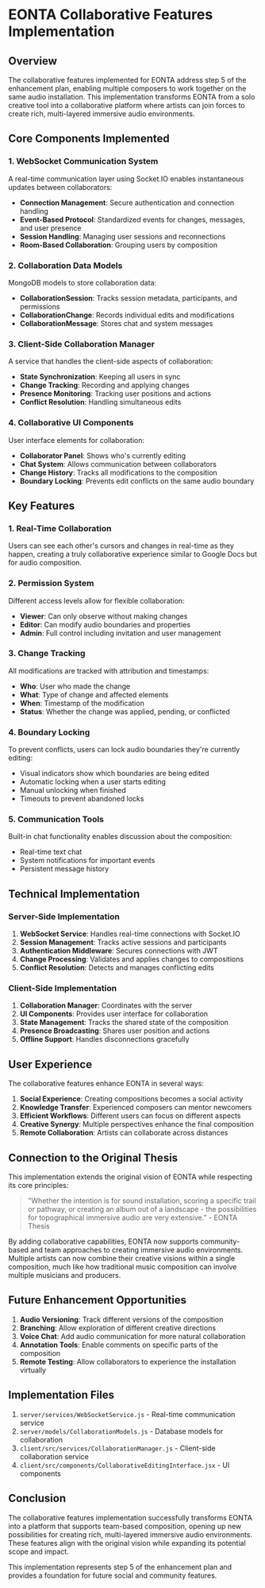 # EONTA Collaborative Features Implementation

## Overview

The collaborative features implemented for EONTA address step 5 of the enhancement plan, enabling multiple composers to work together on the same audio installation. This implementation transforms EONTA from a solo creative tool into a collaborative platform where artists can join forces to create rich, multi-layered immersive audio environments.

## Core Components Implemented

### 1. WebSocket Communication System

A real-time communication layer using Socket.IO enables instantaneous updates between collaborators:

- **Connection Management**: Secure authentication and connection handling
- **Event-Based Protocol**: Standardized events for changes, messages, and user presence
- **Session Handling**: Managing user sessions and reconnections
- **Room-Based Collaboration**: Grouping users by composition

### 2. Collaboration Data Models

MongoDB models to store collaboration data:

- **CollaborationSession**: Tracks session metadata, participants, and permissions
- **CollaborationChange**: Records individual edits and modifications
- **CollaborationMessage**: Stores chat and system messages

### 3. Client-Side Collaboration Manager

A service that handles the client-side aspects of collaboration:

- **State Synchronization**: Keeping all users in sync
- **Change Tracking**: Recording and applying changes
- **Presence Monitoring**: Tracking user positions and actions
- **Conflict Resolution**: Handling simultaneous edits

### 4. Collaborative UI Components

User interface elements for collaboration:

- **Collaborator Panel**: Shows who's currently editing
- **Chat System**: Allows communication between collaborators
- **Change History**: Tracks all modifications to the composition
- **Boundary Locking**: Prevents edit conflicts on the same audio boundary

## Key Features

### 1. Real-Time Collaboration

Users can see each other's cursors and changes in real-time as they happen, creating a truly collaborative experience similar to Google Docs but for audio composition.

### 2. Permission System

Different access levels allow for flexible collaboration:

- **Viewer**: Can only observe without making changes
- **Editor**: Can modify audio boundaries and properties
- **Admin**: Full control including invitation and user management

### 3. Change Tracking

All modifications are tracked with attribution and timestamps:

- **Who**: User who made the change
- **What**: Type of change and affected elements
- **When**: Timestamp of the modification
- **Status**: Whether the change was applied, pending, or conflicted

### 4. Boundary Locking

To prevent conflicts, users can lock audio boundaries they're currently editing:

- Visual indicators show which boundaries are being edited
- Automatic locking when a user starts editing
- Manual unlocking when finished
- Timeouts to prevent abandoned locks

### 5. Communication Tools

Built-in chat functionality enables discussion about the composition:

- Real-time text chat
- System notifications for important events
- Persistent message history

## Technical Implementation

### Server-Side Implementation

1. **WebSocket Service**: Handles real-time connections with Socket.IO
2. **Session Management**: Tracks active sessions and participants
3. **Authentication Middleware**: Secures connections with JWT
4. **Change Processing**: Validates and applies changes to compositions
5. **Conflict Resolution**: Detects and manages conflicting edits

### Client-Side Implementation

1. **Collaboration Manager**: Coordinates with the server
2. **UI Components**: Provides user interface for collaboration
3. **State Management**: Tracks the shared state of the composition
4. **Presence Broadcasting**: Shares user position and actions
5. **Offline Support**: Handles disconnections gracefully

## User Experience

The collaborative features enhance EONTA in several ways:

1. **Social Experience**: Creating compositions becomes a social activity
2. **Knowledge Transfer**: Experienced composers can mentor newcomers
3. **Efficient Workflows**: Different users can focus on different aspects
4. **Creative Synergy**: Multiple perspectives enhance the final composition
5. **Remote Collaboration**: Artists can collaborate across distances

## Connection to the Original Thesis

This implementation extends the original vision of EONTA while respecting its core principles:

> "Whether the intention is for sound installation, scoring a specific trail or pathway, or creating an album out of a landscape - the possibilities for topographical immersive audio are very extensive." - EONTA Thesis

By adding collaborative capabilities, EONTA now supports community-based and team approaches to creating immersive audio environments. Multiple artists can now combine their creative visions within a single composition, much like how traditional music composition can involve multiple musicians and producers.

## Future Enhancement Opportunities

1. **Audio Versioning**: Track different versions of the composition
2. **Branching**: Allow exploration of different creative directions
3. **Voice Chat**: Add audio communication for more natural collaboration
4. **Annotation Tools**: Enable comments on specific parts of the composition
5. **Remote Testing**: Allow collaborators to experience the installation virtually

## Implementation Files

1. `server/services/WebSocketService.js` - Real-time communication service
2. `server/models/CollaborationModels.js` - Database models for collaboration
3. `client/src/services/CollaborationManager.js` - Client-side collaboration service
4. `client/src/components/CollaborativeEditingInterface.jsx` - UI components

## Conclusion

The collaborative features implementation successfully transforms EONTA into a platform that supports team-based composition, opening up new possibilities for creating rich, multi-layered immersive audio environments. These features align with the original vision while expanding its potential scope and impact.

This implementation represents step 5 of the enhancement plan and provides a foundation for future social and community features.
